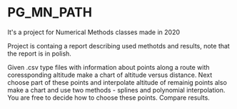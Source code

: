 # PG_MN_PATH
It's a project for Numerical Methods classes made in 2020

Project is containg a report describing used methotds and results, note that the report is in polish.

Given .csv type files with information about points along a route with coressponding altitude make a chart of altitude versus distance.
Next choose part of these points and interpolate altitude of remainig points also make a chart and use two methods - splines and polynomial interpolation.
You are free to decide how to choose these points.
Compare results.
